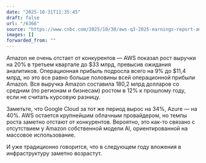 ```yaml
---
date: "2025-10-31T11:35:45"
draft: false
url: "/6366"
source: "https://www.cnbc.com/2025/10/30/aws-q3-2025-earnings-report-amazon-cloud.html"
images: []
forwarded_from: ""
---
```


Amazon не очень отстает от конкурентов — AWS показал рост выручки на 20% в третьем квартале до $33 млрд, превысив ожидания аналитиков. Операционная прибыль подросла всего на 9% до $11,4 млрд, но это все равно больше половины всей операционной прибыли Amazon. Вся выручка Amazon составила 180,2 млрд долларов со средним (по регионам и бизнесам) ростом в 12% к прошлому году, если не считать курсовую разницу.

Заметьте, что Google Cloud за тот же период вырос на 34%, Azure — на 40%. AWS остается крупнейшим облачным провайдером, но темпы роста заметно отстают от конкурентов. Вероятно, это как-то связано с отсутствием у Amazon собственной модели AI, ориентированной на массовое использование.

И уже традиционно говорится, что в следующем году вложения в инфраструктуру заметно возрастут.